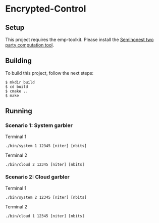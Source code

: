 # Encrypted-Control
## Setup
This project requires the emp-toolkit. Please install the [Semihonest two party computation tool](https://github.com/emp-toolkit/emp-sh2pc).

## Building
To build this project, follow the next steps:
```
$ mkdir build
$ cd build
$ cmake ..
$ make
```
## Running 
### Scenario 1: System garbler
Terminal 1
```
./bin/system 1 12345 [niter] [nbits]
```

Terminal 2
```
./bin/cloud 2 12345 [niter] [nbits]
```
### Scenario 2: Cloud garbler
Terminal 1
```
./bin/system 2 12345 [niter] [nbits]
```

Terminal 2
```
./bin/cloud 1 12345 [niter] [nbits]
```

